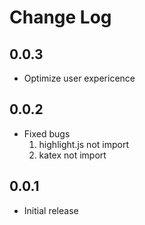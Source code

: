 # Change Log

## 0.0.3

- Optimize user expericence

## 0.0.2

- Fixed bugs
    1. highlight.js not import
    2. katex not import

## 0.0.1

- Initial release